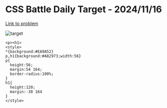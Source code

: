 # CSS Battle Daily Target - 2024/11/16

[Link to problem](https://cssbattle.dev/play/9PkePO0aJG6P67SHuLYz)

![target](https://firebasestorage.googleapis.com/v0/b/cssbattleapp.appspot.com/o/user%2Fe6YbeBahWNPT7VpE2rE2p85byxa2%2Ftargets%2Ftarget_t0Ek7SC.png?alt=media)

```
<p><h1>
<style>
*{background:#EA9A52}
p,h1{background:#A82973;width:56}
p{
  height:56;
  margin:54 164;
  border-radius:100%;
}
h1{
  height:120;
  margin:-38 164
}
</style>
```

